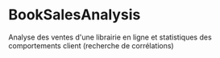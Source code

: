 # BookSalesAnalysis
Analyse des ventes d'une librairie en ligne et statistiques des comportements client (recherche de corrélations)
